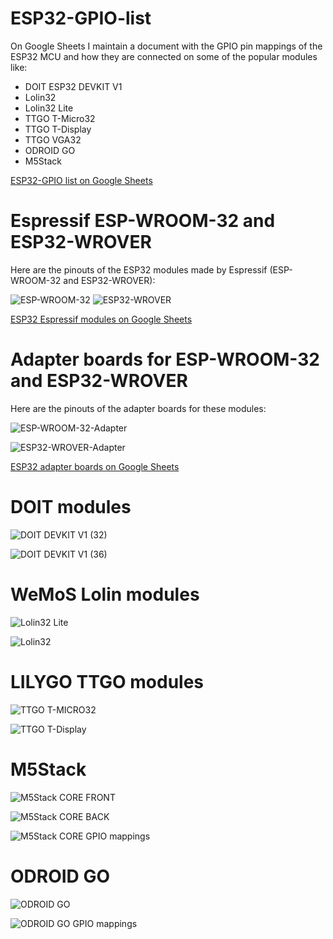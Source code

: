 # ESP32-GPIO-list

On Google Sheets I maintain a document with the GPIO pin mappings of the ESP32 MCU and how they are connected on some of the popular modules like:
- DOIT ESP32 DEVKIT V1
- Lolin32
- Lolin32 Lite
- TTGO T-Micro32
- TTGO T-Display
- TTGO VGA32
- ODROID GO
- M5Stack

[ESP32-GPIO list on Google Sheets](https://docs.google.com/spreadsheets/d/1YNM0ygJRb-AnxUBC7ivR3uWTbxw-iHu1eqr2sKyIV5o/edit?usp=sharing)

# Espressif ESP-WROOM-32 and ESP32-WROVER

Here are the pinouts of the ESP32 modules made by Espressif (ESP-WROOM-32 and ESP32-WROVER):

![ESP-WROOM-32](https://raw.githubusercontent.com/beNative/ESP32-GPIO-list/main/images/ESP-WROOM32.png)
![ESP32-WROVER](https://raw.githubusercontent.com/beNative/ESP32-GPIO-list/main/images/ESP32-WROVER.png)

[ESP32 Espressif modules on Google Sheets](https://docs.google.com/spreadsheets/d/1YUnQfJvdDMdRCu7VHqtJBmLtFFmX27PLtTgcogA0_5w/edit?usp=sharing)

# Adapter boards for ESP-WROOM-32 and ESP32-WROVER

Here are the pinouts of the adapter boards for these modules:

![ESP-WROOM-32-Adapter](https://raw.githubusercontent.com/beNative/ESP32-GPIO-list/main/images/ESP-WROOM32-Adapter.png)

![ESP32-WROVER-Adapter](https://raw.githubusercontent.com/beNative/ESP32-GPIO-list/main/images/ESP32-WROVER-Adapter.png)

[ESP32 adapter boards on Google Sheets](https://docs.google.com/spreadsheets/d/1pfcyDsA-za32Rq5lNlfk5DdaT3g35VYemNeNMLWb6TQ/edit?usp=sharing)

# DOIT modules

![DOIT DEVKIT V1 (32)](https://raw.githubusercontent.com/beNative/ESP32-GPIO-list/main/images/DOIT-DEVKIT-V1-32.png)

![DOIT DEVKIT V1 (36)](https://raw.githubusercontent.com/beNative/ESP32-GPIO-list/main/images/DOIT-DEVKIT-V1-36.png)

# WeMoS Lolin modules

![Lolin32 Lite](https://raw.githubusercontent.com/beNative/ESP32-GPIO-list/main/images/Lolin32-Lite.png)

![Lolin32](https://raw.githubusercontent.com/beNative/ESP32-GPIO-list/main/images/Lolin32.png)

# LILYGO TTGO modules

![TTGO T-MICRO32](https://raw.githubusercontent.com/beNative/ESP32-GPIO-list/main/images/TTGO-T-MICRO32.png)

![TTGO T-Display](https://raw.githubusercontent.com/beNative/ESP32-GPIO-list/main/images/TTGO-T-DISPLAY.png)

# M5Stack

![M5Stack CORE FRONT](https://raw.githubusercontent.com/beNative/ESP32-GPIO-list/main/images/M5Stack-CORE-FRONT.png)

![M5Stack CORE BACK](https://raw.githubusercontent.com/beNative/ESP32-GPIO-list/main/images/M5Stack-CORE-BACK.png)

![M5Stack CORE GPIO mappings](https://raw.githubusercontent.com/beNative/ESP32-GPIO-list/main/images/M5Stack-CORE-GPIO-mappings.png)

# ODROID GO

![ODROID GO](https://raw.githubusercontent.com/beNative/ESP32-GPIO-list/main/images/ODROID-GO.png)

![ODROID GO GPIO mappings](https://raw.githubusercontent.com/beNative/ESP32-GPIO-list/main/images/ODROID-GO-GPIO-mappings.png)
